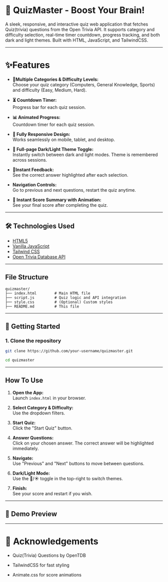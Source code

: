 # 🎯 QuizMaster - Boost Your Brain!

A sleek, responsive, and interactive quiz web application that fetches Quiz(trivia) questions from the Open Trivia API. It supports category and difficulty selection, real-time timer countdown, progress tracking, and both dark and light themes. Built with HTML, JavaScript, and TailwindCSS.

---

# ✨Features

- **🚀Multiple Categories & Difficulty Levels:**  
  Choose your quiz category (Computers, General Knowledge, Sports) and difficulty (Easy, Medium, Hard).

- **⏳ Countdown Timer:**  
  Progress bar for each quiz session.

- **📊 Animated Progress:**  
  Countdown timer for each quiz session.

- **📱 Fully Responsive Design:**  
  Works seamlessly on mobile, tablet, and desktop.

- **🌙 Full-page Dark/Light Theme Toggle:**  
  Instantly switch between dark and light modes. Theme is remembered across sessions.

- **🔘Instant Feedback:**  
  See the correct answer highlighted after each selection.

- **Navigation Controls:**  
  Go to previous and next questions, restart the quiz anytime.

- **🧠 Instant Score Summary with Animation:**  
  See your final score after completing the quiz.

---
## 🛠️ Technologies Used

- [HTML5](https://developer.mozilla.org/en-US/docs/Glossary/HTML5)
- [Vanilla JavaScript](https://developer.mozilla.org/en-US/docs/Web/JavaScript)
- [Tailwind CSS](https://tailwindcss.com/)
- [Open Trivia Database API](https://opentdb.com/api_config.php)

---
## File Structure

```
quizmaster/
├── index.html        # Main HTML file
├── script.js         # Quiz logic and API integration
├── style.css         # (Optional) Custom styles
├── README.md         # This file

```
---

## 🚀 Getting Started

### 1. Clone the repository

```bash
git clone https://github.com/your-username/quizmaster.git

cd quizmaster
```

---

## How To Use

1. **Open the App:**  
   Launch `index.html` in your browser.

2. **Select Category & Difficulty:**  
   Use the dropdown filters.

3. **Start Quiz:**  
   Click the "Start Quiz" button.

4. **Answer Questions:**  
   Click on your chosen answer. The correct answer will be highlighted immediately.

5. **Navigate:**  
   Use "Previous" and "Next" buttons to move between questions.

6. **Dark/Light Mode:**  
   Use the 🌙/☀️ toggle in the top-right to switch themes.

7. **Finish:**  
   See your score and restart if you wish.

---
## 📸 Demo Preview



---
# 🙌 Acknowledgements
- Quiz(Trivia) Questions by OpenTDB

- TailwindCSS for fast styling

- Animate.css for score animations

